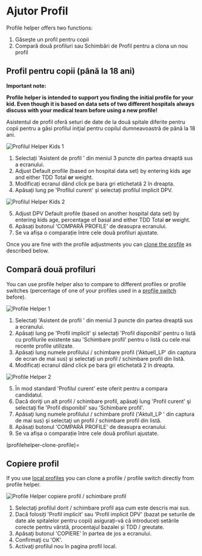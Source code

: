 # Ajutor Profil

Profile helper offers two functions:

1. Găseşte un profil pentru copii
2. Compară două profiluri sau Schimbări de Profil pentru a clona un nou profil

## Profil pentru copii (până la 18 ani)

**Important note:**

**Profile helper is intended to support you finding the initial profile for your kid. Even though it is based on data sets of two different hospitals always discuss with your medical team before using a new profile!**

Asistentul de profil oferă seturi de date de la două spitale diferite pentru copii pentru a găsi profilul iniţial pentru copilul dumneavoastră de până la 18 ani.

![Profilul Helper Kids 1](../images/ProfileHelperKids1.png)

1. Selectați 'Asistent de profil ' din meniul 3 puncte din partea dreaptă sus a ecranului.
2. Adjust Default profile (based on hospital data set) by entering kids age and either TDD Total **or** weight.
3. Modificați ecranul dând click pe bara gri etichetată 2 în dreapta.
4. Apăsați lung pe 'Profilul curent' și selectați profilul implicit DPV.

![Profilul Helper Kids 2](../images/ProfileHelperKids2.png)

5. Adjust DPV Default profile (based on another hospital data set) by entering kids age, percentage of basal and either TDD Total **or** weight.
6. Apăsați butonul 'COMPARĂ PROFILE' de deasupra ecranului.
7. Se va afișa o comparație între cele două profiluri ajustate.

Once you are fine with the profile adjustments you can [clone the profile](profilehelper-clone-profile) as described below.

## Compară două profiluri

You can use profile helper also to compare to different profiles or profile switches (percentage of one of your profiles used in a [profile switch](../Usage/Profiles.md) before).

![Profile Helper 1](../images/ProfileHelper1.png)

1. Selectați 'Asistent de profil ' din meniul 3 puncte din partea dreaptă sus a ecranului.
2. Apăsați lung pe 'Profil implicit' și selectați 'Profil disponibil' pentru o listă cu profilurile existente sau 'Schimbare profil' pentru o listă cu cele mai recente profile utilizate.
3. Apăsați lung numele profilului / schimbare profil ('Aktuell_LP' din captura de ecran de mai sus) și selectați un profil / schimbare profil din listă.
4. Modificați ecranul dând click pe bara gri etichetată 2 în dreapta.

![Profile Helper 2](../images/ProfileHelper2.png)

5. În mod standard 'Profilul curent' este oferit pentru a compara candidatul.
6. Dacă doriţi un alt profil / schimbare profil, apăsaţi lung 'Profil curent' şi selectaţi fie 'Profil disponibil' sau 'Schimbare profil'.
7. Apăsaţi lung numele profilului / schimbare profil ('Aktull_LP ' din captura de mai sus) şi selectaţi un profil / schimbare profil din listă.
8. Apăsați butonul 'COMPARĂ PROFILE' de deasupra ecranului.
9. Se va afișa o comparație între cele două profiluri ajustate.

(profilehelper-clone-profile)=
## Copiere profil

If you use [local profiles](Config-Builder-local-profile) you can clone a profile / profile switch directly from profile helper.

![Profile Helper copiere profil / schimbare profil](../images/ProfileHelperClone.png)

1. Selectaţi profilul dorit / schimbare profil aşa cum este descris mai sus.
2. Dacă folosiți 'Profil implicit' sau 'Profil implicit DPV' (bazat pe seturile de date ale spitalelor pentru copii) asigurați-vă că introduceți setările corecte pentru vârstă, procentajul bazalei și TDD / greutate.
3. Apăsaţi butonul 'COPIERE' în partea de jos a ecranului.
4. Confirmaţi cu 'OK'.
5. Activaţi profilul nou în pagina profil local.
